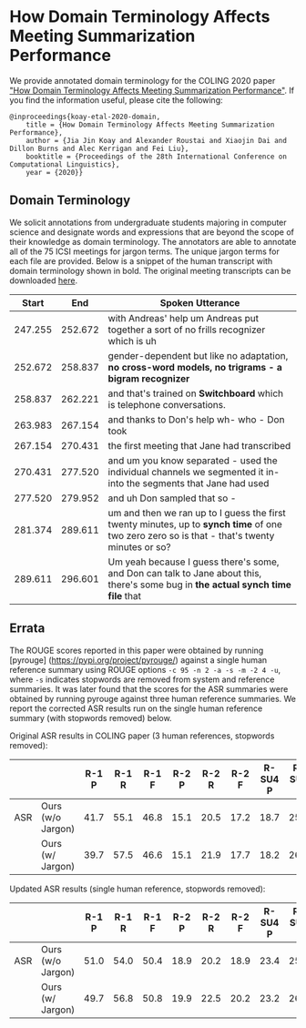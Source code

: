 # How Domain Terminology Affects Meeting Summarization Performance

We provide annotated domain terminology for the COLING 2020 paper ["How Domain Terminology Affects Meeting Summarization Performance"](https://arxiv.org/abs/2011.00692). If you find the information useful, please cite the following:

    @inproceedings{koay-etal-2020-domain,
        title = {How Domain Terminology Affects Meeting Summarization Performance},
        author = {Jia Jin Koay and Alexander Roustai and Xiaojin Dai and Dillon Burns and Alec Kerrigan and Fei Liu},
        booktitle = {Proceedings of the 28th International Conference on Computational Linguistics},
        year = {2020}}

## Domain Terminology

We solicit annotations from undergraduate students majoring in computer science and designate words and expressions that are beyond the scope of their knowledge as domain terminology. The annotators are able to annotate all of the 75 ICSI meetings for jargon terms. The unique jargon terms for each file are provided. Below is a snippet of the human transcript with domain terminology shown in bold. The original meeting transcripts can be downloaded [here](http://groups.inf.ed.ac.uk/ami/icsi/download/). 

__Start__ | __End__ | __Spoken Utterance__
-- | -- | --
247.255 | 252.672 | with Andreas' help um Andreas put together a sort of no frills recognizer which is uh
252.672 | 258.837 | gender-dependent but like no adaptation, __no cross-word models, no trigrams - a bigram recognizer__
258.837 | 262.221 | and that's trained on __Switchboard__ which is telephone conversations.
263.983 | 267.154 | and thanks to Don's help wh- who - Don took
267.154 | 270.431 | the first meeting that Jane had transcribed
270.431 | 277.520 | and um you know separated - used the individual channels we segmented it in- into the segments that Jane had used
277.520 | 279.952 | and uh Don sampled that so -
281.374 | 289.611 | um and then we ran up to I guess the first twenty minutes, up to __synch time__ of one two zero zero so is that - that's twenty minutes or so?
289.611 | 296.601 | Um yeah because I guess there's some, and Don can talk to Jane about this, there's some bug in __the actual synch time file__ that

## Errata

The ROUGE scores reported in this paper were obtained by running [pyrouge] (https://pypi.org/project/pyrouge/) against a single human reference summary using ROUGE options `-c 95 -n 2 -a -s -m -2 4 -u`, where `-s` indicates stopwords are removed from system and reference summaries. It was later found that the scores for the ASR summaries were obtained by running pyrouge against three human reference summaries. We report the corrected ASR results run on the single human reference summary (with stopwords removed) below.

Original ASR results in COLING paper (3 human references, stopwords removed):

| | | R-1 P | R-1 R | R-1 F | R-2 P | R-2 R | R-2 F | R-SU4 P | R-SU4 R | R-SU4 F |
| -- | -- | -- | -- | -- | -- | -- | -- | -- | -- | -- |
| ASR | Ours (w/o Jargon) | 41.7 | 55.1 | 46.8 | 15.1 | 20.5 | 17.2 | 18.7 | 25.3 | 21.3 |
| | Ours (w/ Jargon) | 39.7 | 57.5 | 46.6 | 15.1 | 21.9 | 17.7 | 18.2 | 26.5 | 21.4 |

Updated ASR results (single human reference, stopwords removed):

| | | R-1 P | R-1 R | R-1 F | R-2 P | R-2 R | R-2 F | R-SU4 P | R-SU4 R | R-SU4 F |
| -- | -- | -- | -- | -- | -- | -- | -- | -- | -- | -- |
| ASR | Ours (w/o Jargon) | 51.0 | 54.0 | 50.4 | 18.9 | 20.2 | 18.9 | 23.4 | 25.0 | 23.3 |
| | Ours (w/ Jargon) | 49.7 | 56.8 | 50.8 | 19.9 | 22.5 | 20.2 | 23.2 | 26.8 | 23.8 |













